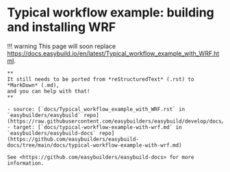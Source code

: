 # Typical workflow example: building and installing WRF

!!! warning
    This page will soon replace <https://docs.easybuild.io/en/latest/Typical_workflow_example_with_WRF.html>.

    **
    It still needs to be ported from *reStructuredText* (.rst) to *MarkDown* (.md),  
    and you can help with that!
    **

    - source: [`docs/Typical_workflow_example_with_WRF.rst` in `easybuilders/easybuild` repo](https://raw.githubusercontent.com/easybuilders/easybuild/develop/docs/Typical_workflow_example_with_WRF.rst)
    - target: [`docs/typical-workflow-example-with-wrf.md` in `easybuilders/easybuild-docs` repo](https://github.com/easybuilders/easybuild-docs/tree/main/docs/typical-workflow-example-with-wrf.md)

    See <https://github.com/easybuilders/easybuild-docs> for more information.

